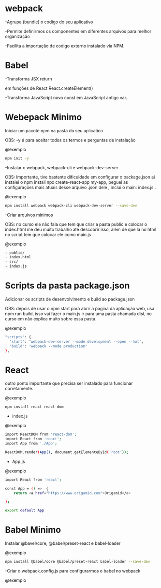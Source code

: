 # webpack #

-Agrupa (bundle) o codigo do seu aplicativo

-Permite definirmos os componentes em diferentes arquivos para melhor organização

-Facilita a importação de codigo externo instalado via NPM.

# Babel #

-Transforma JSX return <div></div> em funções de React React.createElement()

-Transforma JavaScript novo const em JavaScript antigo var.

# Webepack Minimo #

Iniciar um pacote npm na pasta do seu aplicatico

OBS: -y é para aceitar todos os termos e perguntas de instalação

@exemplo
```bash
npm init -y
```

-Instalar o webpack, webpack-cli e webpack-dev-server

OBS: Importante, tive bastante dificuldade em configurar o package.json ai instalei o npm install npx create-react-app my-app, peguei as configurações mais atuais desse arquivo .json dele , inclui o main: index.js .

@exemplo
```bash
npm install webpack webpack-cli webpack-dev-server --save-dev
```
-Criar arquivos minimos

OBS: no curso ele não fala que tem que criar a pasta public e colocar o index.html me deu muito trabalho até descobrir isso, além de que la no html no script tem que colocar ele como main.js

@exemplo
```bash
- public/
- index.html
- src/
- index.js
```

# Scripts da pasta package.json #

Adicionar os scripts de desenvolvimento e build ao package.json

OBS: depois de usar o npm start para abrir a pagina da aplicação web, usa npm run build, isso vai fazer o main.js ir para uma pasta chamada dist, no curso em não explica muito sobre essa pasta.

@exemplo
```bash
"scripts": {
  "start": "webpack-dev-server --mode development --open --hot",
  "build": "webpack --mode production"
},
```
# React #

outro ponto importante que precisa ser instalado para funcionar corretamente.

@exemplo
```bash
npm install react react-dom
```

- index.js

@exemplo
```bash
import ReactDOM from 'react-dom';
import React from 'react';
import App from './App';

ReactDOM.render(App(), document.getElementeById('root'));
```

- App.js 

@exemplo
```bash
import React from 'react';

const App = () =>  {
    return <a href="https://www.origamid.com">Origamid</a>

};

export default App
```
# Babel Minimo #

Instalar @bavel/core, @babel/preset-react e babel-loader

@exemplo
```bash
npm install @babel/core @babel/preset-react babel-loader --save-dev
```

-Criar o webpack.config.js para configurarmos o babel no webpack

@exemplo
```bash
```